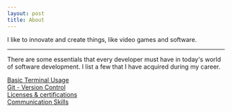 ```yaml
---
layout: post
title: About
---
```


I like to innovate and create things, like video games and software.

---
There are some essentials that every developer must have in today's world of software development. I list a few that I have acquired during my career.

[Basic Terminal Usage](/essentials/basic-terminal-usage)  
[Git - Version Control](/essentials/git-version-control)  
[Licenses & certifications](/essentials/licenses-and-certifications)  
[Communication Skills](/essentials/communication-skills)
